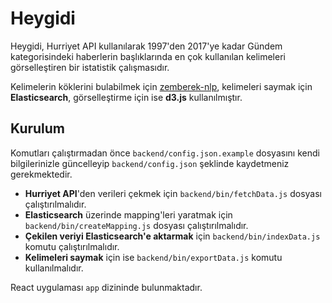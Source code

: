 # Heygidi

Heygidi, Hurriyet API kullanılarak 1997'den 2017'ye kadar Gündem kategorisindeki haberlerin başlıklarında en çok kullanılan kelimeleri görselleştiren bir istatistik çalışmasıdır.

Kelimelerin köklerini bulabilmek için [zemberek-nlp](https://github.com/ahmetaa/zemberek-nlp), kelimeleri saymak için **Elasticsearch**, görselleştirme için ise **d3.js** kullanılmıştır.

## Kurulum
Komutları çalıştırmadan önce `backend/config.json.example` dosyasını kendi bilgilerinizle güncelleyip `backend/config.json` şeklinde kaydetmeniz gerekmektedir.

* **Hurriyet API**'den verileri çekmek için `backend/bin/fetchData.js` dosyası çalıştırılmalıdır.
* **Elasticsearch** üzerinde mapping'leri yaratmak için `backend/bin/createMapping.js` dosyası çalıştırılmalıdır.
* **Çekilen veriyi Elasticsearch'e aktarmak** için `backend/bin/indexData.js` komutu çalıştırılmalıdır.
* **Kelimeleri saymak** için ise `backend/bin/exportData.js` komutu kullanılmalıdır.

React uygulaması `app` dizininde bulunmaktadır.
